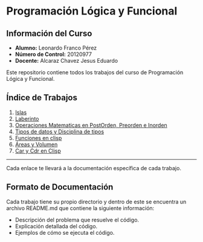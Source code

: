 # Programación Lógica y Funcional

## Información del Curso

- **Alumno:** Leonardo Franco Pérez
- **Número de Control:** 20120977
- **Docente:** Alcaraz Chavez Jesus Eduardo

Este repositorio contiene todos los trabajos del curso de Programación Lógica y Funcional.

## Índice de Trabajos
<!-- [Nombre del archivo](./01.Islas/README.md) -->

1. [Islas](./01.Islas//README.md)
2. [Laberinto](./02.Laberinto//README.md)
3. [Operaciones Matematicas en PostOrden, Preorden e Inorden](./03.OperacionPostOrden/README.md)
4. [Tipos de datos y Disciplina de tipos](./04.TiposDeDatosEnVariosLenguajes/README.md)
5. [Funciones en clisp](./Clisp/01.Ejemplofunciones/README.md)
6. [Áreas y Volumen](./Clisp/02.Clisp/README.md)
7. [Car y Cdr en Clisp](./Clisp/03.car_Y_cdr/README.md)

---
Cada enlace te llevará a la documentación específica de cada trabajo.

## Formato de Documentación

Cada trabajo tiene su propio directorio y dentro de este se encuentra un archivo README.md que contiene la siguiente información:

- Descripción del problema que resuelve el código.
- Explicación detallada del código.
- Ejemplos de cómo se ejecuta el código.
